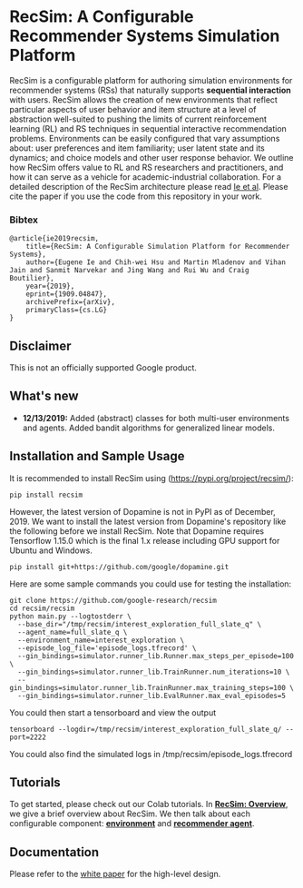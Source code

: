 # RecSim: A Configurable Recommender Systems Simulation Platform

RecSim is a configurable platform for authoring simulation environments for
recommender systems (RSs) that naturally supports **sequential interaction**
with users. RecSim allows the creation of new environments that reflect
particular aspects of user behavior and item structure at a level of abstraction
well-suited to pushing the limits of current reinforcement learning (RL) and RS
techniques in sequential interactive recommendation problems. Environments can
be easily configured that vary assumptions about: user preferences and item
familiarity; user latent state and its dynamics; and choice models and other
user response behavior. We outline how RecSim offers value to RL and RS
researchers and practitioners, and how it can serve as a vehicle for
academic-industrial collaboration. For a detailed description of the RecSim
architecture please read [Ie et al](https://arxiv.org/abs/1909.04847). Please
cite the paper if you use the code from this repository in your work.

### Bibtex

```
@article{ie2019recsim,
    title={RecSim: A Configurable Simulation Platform for Recommender Systems},
    author={Eugene Ie and Chih-wei Hsu and Martin Mladenov and Vihan Jain and Sanmit Narvekar and Jing Wang and Rui Wu and Craig Boutilier},
    year={2019},
    eprint={1909.04847},
    archivePrefix={arXiv},
    primaryClass={cs.LG}
}
```

<a id='Disclaimer'></a>

## Disclaimer

This is not an officially supported Google product.

## What's new

*   **12/13/2019:** Added (abstract) classes for both multi-user environments
    and agents. Added bandit algorithms for generalized linear models.

## Installation and Sample Usage

It is recommended to install RecSim using (https://pypi.org/project/recsim/):

```shell
pip install recsim
```

However, the latest version of Dopamine is not in PyPI as of December, 2019. We
want to install the latest version from Dopamine's repository like the following
before we install RecSim. Note that Dopamine requires Tensorflow 1.15.0 which is
the final 1.x release including GPU support for Ubuntu and Windows.

```
pip install git+https://github.com/google/dopamine.git
```

Here are some sample commands you could use for testing the installation:

```
git clone https://github.com/google-research/recsim
cd recsim/recsim
python main.py --logtostderr \
  --base_dir="/tmp/recsim/interest_exploration_full_slate_q" \
  --agent_name=full_slate_q \
  --environment_name=interest_exploration \
  --episode_log_file='episode_logs.tfrecord' \
  --gin_bindings=simulator.runner_lib.Runner.max_steps_per_episode=100 \
  --gin_bindings=simulator.runner_lib.TrainRunner.num_iterations=10 \
  --gin_bindings=simulator.runner_lib.TrainRunner.max_training_steps=100 \
  --gin_bindings=simulator.runner_lib.EvalRunner.max_eval_episodes=5
```

You could then start a tensorboard and view the output

```
tensorboard --logdir=/tmp/recsim/interest_exploration_full_slate_q/ --port=2222
```

You could also find the simulated logs in /tmp/recsim/episode_logs.tfrecord

## Tutorials

To get started, please check out our Colab tutorials. In
[**RecSim: Overview**](recsim/colab/RecSim_Overview.ipynb),
we give a brief overview about RecSim. We then talk about each configurable
component:
[**environment**](recsim/colab/RecSim_Developing_an_Environment.ipynb)
and
[**recommender agent**](recsim/colab/RecSim_Developing_an_Agent.ipynb).

## Documentation


Please refer to the [white paper](http://arxiv.org/abs/1909.04847) for the
high-level design.
